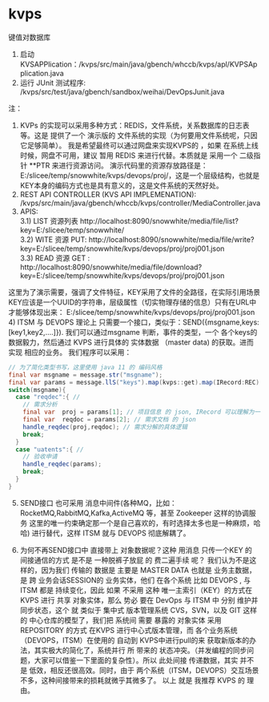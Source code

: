 # kvps
键值对数据库

1) 启动 KVSAPPlication：/kvps/src/main/java/gbench/whccb/kvps/apl/KVPSApplication.java
2) 运行 JUnit 测试程序: /kvps/src/test/java/gbench/sandbox/weihai/DevOpsJunit.java

注：
1) KVPs 的实现可以采用多种方式：REDIS，文件系统，关系数据库的日志表 等。这是 提供了一个 演示版的 文件系统的实现（为何要用文件系统呢，只因它足够简单）。
我是希望最终可以通过网盘来实现KVPS的 ，如果 在系统上线 时候，网盘不可用，建议 暂用 REDIS 来进行代替。本质就是 采用一个 二级指针 **PTR  来进行资源访问。
演示代码里的资源存放路径是：E:/slicee/temp/snowwhite/kvps/devops/proj/，这是一个层级结构，也就是KEY本身的编码方式也是具有意义的，这是文件系统的天然好处。
2) REST API CONTROLLER (KVS API IMPLEMENATION): /kvps/src/main/java/gbench/whccb/kvps/controller/MediaController.java
3) APIS:  
  3.1) LIST 资源列表 http://localhost:8090/snowwhite/media/file/list?key=E:/slicee/temp/snowwhite/  
  3.2) WITE 资源 PUT: http://localhost:8090/snowwhite/media/file/write?key=E:/slicee/temp/snowwhite/kvps/devops/proj/proj001.json  
  3.3) READ 资源 GET : http://localhost:8090/snowwhite/media/file/download?key=E:/slicee/temp/snowwhite/kvps/devops/proj/proj001.json    

这里为了演示需要，强调了文件特征，KEY采用了文件的全路径，在实际引用场景KEY应该是一个UUID的字符串，层级属性（切实物理存储的信息）只有在URL中才能够体现出来：
E:/slicee/temp/snowwhite/kvps/devops/proj/proj001.json  
4) ITSM 与 DEVOPS 理论上 只需要一个接口，类似于：SEND({msgname,keys:[key1,key2,....]}).
我们可以通过msgname 判断，事件的类型，一个 各个keys的数据毅力，然后通过 KVPS 进行具体的 实体数据 （master data) 的获取。进而 实现 相应的业务。
我们程序可以采用：  
```java   
// 为了简化类型书写，这里使用 java 11 的 编码风格
final var msgname = message.str("msgname");  
final var params = message.llS("keys").map(kvps::get).map(IRecord:REC).toArray(IRecord[]::new);  
switch(msgname){  
  case "reqdec":{ //  
    // 需求分析  
    final var  proj = params[1]; // 项目信息 的 json, IRecord 可以理解为一个 JAVA 实现 的 JS的Object 模型。  
    final var  reqdoc = params[2]; // 需求文档 的 json  
    handle_reqdec(proj,reqdoc); // 需求分解的具体逻辑  
    break;  
  }  
  case "uatents":{ //  
    // 验收申请  
    handle_reqdec(params);  
    break;  
  }  
}  
```
5) SEND接口 也可采用 消息中间件(各种MQ，比如：RocketMQ,RabbitMQ,Kafka,ActiveMQ 等，甚至 Zookeeper 这样的协调服务
这里的唯一约束确定那一个是自己喜欢的，有时选择太多也是一种麻烦，哈哈) 进行替代，这样 ITSM 就与 DEVOPS 彻底解耦了。

6) 为何不再SEND接口中 直接带上 对象数据呢？这种 用消息 只传一个KEY 的 间接通信的方式 是不是 一种脱裤子放屁 的 费二遍手续 呢？
我们认为不是这样的，因为我们 传输的 数据是 主要是 MASTER DATA 也就是 业务主数据，是 跨 业务会话SESSION的 业务实体，他们 在各个系统
比如 DEVOPS , 与 ITSM 都是 持续变化，因此 如果 不采用 这种 唯一主索引（KEY）的方式在KVPS 进行 共享 对象实体，那么 势必 要在 DevOps
与 ITSM 中 分别 维护并同步状态，这个 就 类似于 集中式 版本管理系统 CVS，SVN，以及 GIT 这样的 中心仓库的模型了，我们把  系统间 需要
暴露的 对象实体 采用 REPOSITORY 的方式 在KVPS 进行中心式版本管理，而 各个业务系统（DEVOPS，ITSM）在使用的 自动到 KVPS中进行pull的来
获取新版本的办法，其实极大的简化了，系统并行 所 带来的 状态冲突。（并发编程的同步问题，大家可以借鉴一下里面的复杂性）。所以 此处间接
传递数据，其实 并不是 低效，相反还很高效。同时，由于 两个系统（ITSM，DEVOPS）交互场景不多，这种间接带来的损耗就微乎其微多了。
以上 就是 我推荐 KVPS 的 理由。
